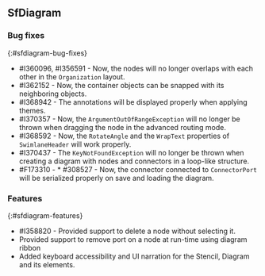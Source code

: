 ## SfDiagram

### Bug fixes
{:#sfdiagram-bug-fixes}

* \#I360096, \#I356591 - Now, the nodes will no longer overlaps with each other in the `Organization` layout.
* \#I362152 - Now, the container objects can be snapped with its neighboring objects.
* \#I368942 - The annotations will be displayed properly when applying themes.
* \#I370357 - Now, the `ArgumentOutOfRangeException` will no longer be thrown when dragging the node in the advanced routing mode.
* \#I368592 - Now, the `RotateAngle` and the `WrapText` properties of `SwimlaneHeader` will work properly.
* \#I370437 - The `KeyNotFoundException` will no longer be thrown when creating a diagram with nodes and connectors in a loop-like structure.
* \#F173310 - * \#308527 - Now, the connector connected to `ConnectorPort` will be serialized properly on save and loading the diagram.

### Features
{:#sfdiagram-features}

* \#I358820 - Provided support to delete a node without selecting it.
* Provided support to remove port on a node at run-time using diagram ribbon
* Added keyboard accessibility and UI narration for the Stencil, Diagram and its elements.